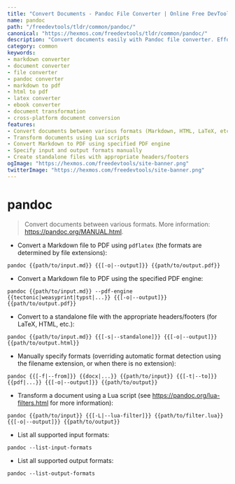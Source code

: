 ```yaml
---
title: "Convert Documents - Pandoc File Converter | Online Free DevTools by Hexmos"
name: pandoc
path: "/freedevtools/tldr/common/pandoc/"
canonical: "https://hexmos.com/freedevtools/tldr/common/pandoc/"
description: "Convert documents easily with Pandoc file converter. Effortlessly transform Markdown, HTML, LaTeX and more. Free online tool, no registration required."
category: common
keywords:
- markdown converter
- document converter
- file converter
- pandoc converter
- markdown to pdf
- html to pdf
- latex converter
- ebook converter
- document transformation
- cross-platform document conversion
features:
- Convert documents between various formats (Markdown, HTML, LaTeX, etc.)
- Transform documents using Lua scripts
- Convert Markdown to PDF using specified PDF engine
- Specify input and output formats manually
- Create standalone files with appropriate headers/footers
ogImage: "https://hexmos.com/freedevtools/site-banner.png"
twitterImage: "https://hexmos.com/freedevtools/site-banner.png"
---
```


# pandoc

> Convert documents between various formats.
> More information: <https://pandoc.org/MANUAL.html>.

- Convert a Markdown file to PDF using `pdflatex` (the formats are determined by file extensions):

`pandoc {{path/to/input.md}} {{[-o|--output]}} {{path/to/output.pdf}}`

- Convert a Markdown file to PDF using the specified PDF engine:

`pandoc {{path/to/input.md}} --pdf-engine {{tectonic|weasyprint|typst|...}} {{[-o|--output]}} {{path/to/output.pdf}}`

- Convert to a standalone file with the appropriate headers/footers (for LaTeX, HTML, etc.):

`pandoc {{path/to/input.md}} {{[-s|--standalone]}} {{[-o|--output]}} {{path/to/output.html}}`

- Manually specify formats (overriding automatic format detection using the filename extension, or when there is no extension):

`pandoc {{[-f|--from]}} {{docx|...}} {{path/to/input}} {{[-t|--to]}} {{pdf|...}} {{[-o|--output]}} {{path/to/output}}`

- Transform a document using a Lua script (see <https://pandoc.org/lua-filters.html> for more information):

`pandoc {{path/to/input}} {{[-L|--lua-filter]}} {{path/to/filter.lua}} {{[-o|--output]}} {{path/to/output}}`

- List all supported input formats:

`pandoc --list-input-formats`

- List all supported output formats:

`pandoc --list-output-formats`
